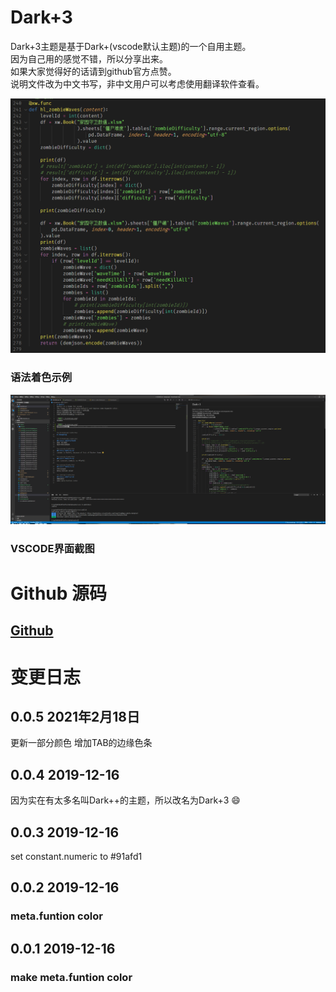 # Dark+3
Dark+3主题是基于Dark+(vscode默认主题)的一个自用主题。  
因为自己用的感觉不错，所以分享出来。  
如果大家觉得好的话请到github官方点赞。  
说明文件改为中文书写，非中文用户可以考虑使用翻译软件查看。   
    
![截图](https://github.com/codetin/DarkPlusPlus/blob/master/darkplusplus/screencap.png?raw=true)
### 语法着色示例

![截图](https://github.com/codetin/DarkPlusPlus/blob/master/darkplusplus/screencap2.png?raw=true)
### VSCODE界面截图

# Github 源码  
## [Github](https://github.com/codetin/DarkPlusPlus.git)
     
     
    
# 变更日志

## 0.0.5 2021年2月18日
更新一部分颜色
增加TAB的边缘色条

## 0.0.4 2019-12-16
因为实在有太多名叫Dark++的主题，所以改名为Dark+3 😄

## 0.0.3 2019-12-16
set constant.numeric to #91afd1

## 0.0.2 2019-12-16
### meta.funtion color

## 0.0.1 2019-12-16
### make meta.funtion color
